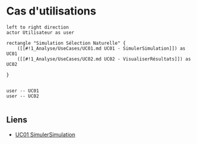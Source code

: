 # Cas d'utilisations

```plantuml
left to right direction
actor Utilisateur as user

rectangle "Simulation Sélection Naturelle" {
    ([[#!1_Analyse/UseCases/UC01.md UC01 - SimulerSimulation]]) as UC01
    ([[#!1_Analyse/UseCases/UC02.md UC02 - VisualiserRésultats]]) as UC02

}


user -- UC01
user -- UC02


```

## Liens

* [UC01 SimulerSimulation](UC01.md)

